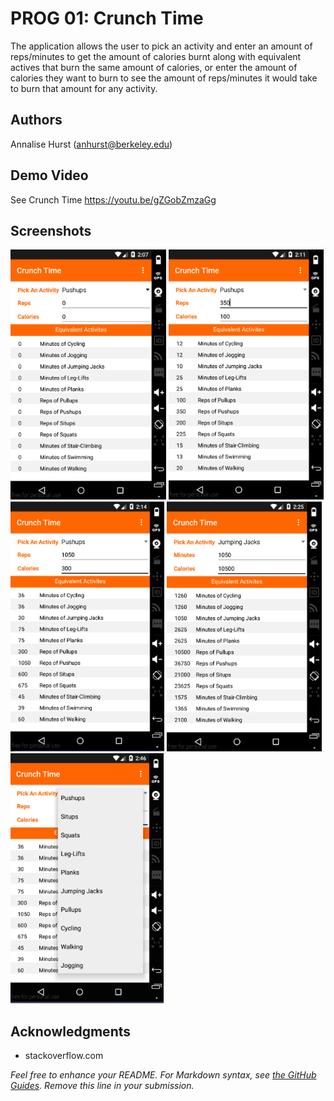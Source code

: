 # PROG 01: Crunch Time

The application allows the user to pick an activity and enter an amount of reps/minutes to get the amount of calories burnt along with equivalent actives that burn the same amount of calories, or enter the amount of calories they want to burn to see the amount of reps/minutes it would take to burn that amount for any activity.

## Authors

Annalise Hurst ([anhurst@berkeley.edu](mailto:your_email@berkeley.edu))

## Demo Video

See Crunch Time https://youtu.be/gZGobZmzaGg

## Screenshots

<img src="screenshots/Screen Shot 2016-02-04 at 11.07.06 AM.png" height="400" alt="Screenshot"/>
<img src="screenshots/Screen Shot 2016-02-04 at 11.11.38 AM.png" height="400" alt="Screenshot"/>
<img src="screenshots/Screen Shot 2016-02-04 at 11.14.16 AM.png" height="400" alt="Screenshot"/>
<img src="screenshots/Screen Shot 2016-02-04 at 11.24.55 AM.png" height="400" alt="Screenshot"/>
<img src="screenshots/Screen Shot 2016-02-04 at 11.46.13 AM.png" height="400" alt="Screenshot"/>

## Acknowledgments

* stackoverflow.com

*Feel free to enhance your README. For Markdown syntax, see [the GitHub Guides](https://guides.github.com/features/mastering-markdown/). Remove this line in your submission.*
